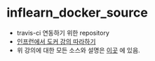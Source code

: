 # inflearn_docker_source
- travis-ci 연동하기 위한 repository
- [인프런에서 도커 강의 따라하기](https://www.inflearn.com/course/%EB%94%B0%EB%9D%BC%ED%95%98%EB%A9%B0-%EB%B0%B0%EC%9A%B0%EB%8A%94-%EB%8F%84%EC%BB%A4-ci/dashboard)
- 위 강의에 대한 모든 소스와 설명은 [이곳](https://github.com/Highjune/inflearn-docker_lecture) 에 있음. 
